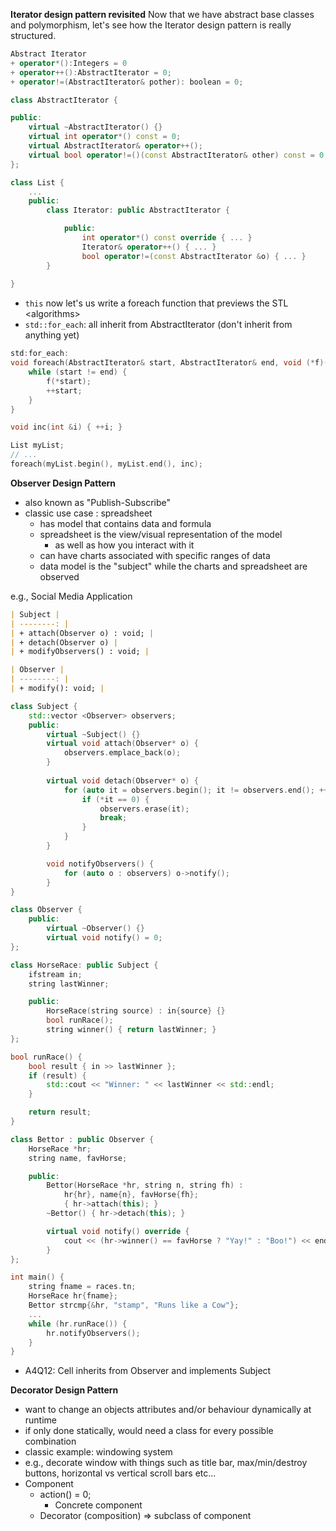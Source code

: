 **Iterator design pattern revisited**
Now that we have abstract base classes and polymorphism, let's see how the Iterator design pattern is really structured. 

```C++
Abstract Iterator
+ operator*():Integers = 0
+ operator++():AbstractIterator = 0;
+ operator!=(AbstractIterator& pother): boolean = 0;
```

```C++
class AbstractIterator {

public:
	virtual ~AbstractIterator() {}
	virtual int operator*() const = 0;
	virtual AbstractIterator& operator++();
	virtual bool operator!=()(const AbstractIterator& other) const = 0;
};
```

```C++
class List {
	...
	public: 
		class Iterator: public AbstractIterator {

			public:
				int operator*() const override { ... }
				Iterator& operator++() { ... }
				bool operator!=(const AbstractIterator &o) { ... }
		}
		
}
```
- `this` now let's us write a foreach function that previews the STL \<algorithms\>
- `std::for_each`: all inherit from AbstractIterator (don't inherit from anything yet)

```C++
std:for_each:
void foreach(AbstractIterator& start, AbstractIterator& end, void (*f)(int&)){
	while (start != end) {
		f(*start);
		++start;
	}
} 
```

```C++
void inc(int &i) { ++i; }

List myList;
// ...
foreach(myList.begin(), myList.end(), inc);
```

**Observer Design Pattern**
- also known as "Publish-Subscribe"
- classic use case : spreadsheet 
	- has model that contains data and formula
	- spreadsheet is the view/visual representation of the model 
		- as well as how you interact with it 
	- can have charts associated with specific ranges of data
	- data model is the "subject" while the charts and spreadsheet are observed

e.g., Social Media Application 
```markdown
| Subject |
| --------: |
| + attach(Observer o) : void; |
| + detach(Observer o) |
| + modifyObservers() : void; |
```

```Markdown
| Observer |
| --------: |
| + modify(): void; |
```

```C++
class Subject {
	std::vector <Observer> observers;
	public:
		virtual ~Subject() {}
		virtual void attach(Observer* o) {
			observers.emplace_back(o);
		}
		
		virtual void detach(Observer* o) {
			for (auto it = observers.begin(); it != observers.end(); ++it) {
				if (*it == 0) { 
					observers.erase(it);
					break;
				}
			}
		}

		void notifyObservers() {
			for (auto o : observers) o->notify();
		}
}
```

```C++
class Observer {
	public:
		virtual ~Observer() {}
		virtual void notify() = 0;
};

class HorseRace: public Subject {
	ifstream in;
	string lastWinner;

	public:
		HorseRace(string source) : in{source} {}
		bool runRace();
		string winner() { return lastWinner; }
};

bool runRace() {
	bool result { in >> lastWinner };
	if (result) {
		std::cout << "Winner: " << lastWinner << std::endl;
	}

	return result;
}
```

```C++
class Bettor : public Observer {
	HorseRace *hr;
	string name, favHorse;

	public:
		Bettor(HorseRace *hr, string n, string fh) :
			hr{hr}, name{n}, favHorse{fh};
			{ hr->attach(this); }
		~Bettor() { hr->detach(this); }

		virtual void notify() override {
			cout << (hr->winner() == favHorse ? "Yay!" : "Boo!") << endl;
		}
};

int main() {
	string fname = races.tn;
	HorseRace hr{fname};
	Bettor strcmp{&hr, "stamp", "Runs like a Cow"};
	...
	while (hr.runRace()) {
		hr.notifyObservers();
	}
}
```
- A4Q12: Cell inherits from Observer and implements Subject 

**Decorator Design Pattern**
- want to change an objects attributes and/or behaviour dynamically at runtime 
- if only done statically, would need a class for every possible combination 
- classic example: windowing system 
- e.g., decorate window with things such as title bar, max/min/destroy buttons, horizontal vs vertical scroll bars etc...
- Component
	- action() = 0;
		- Concrete component
	- Decorator (composition) => subclass of component 
